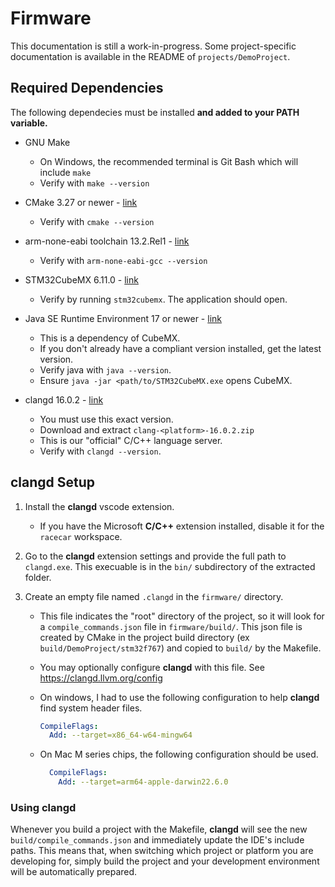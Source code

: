 # Firmware

This documentation is still a work-in-progress. Some project-specific documentation is available in the README of `projects/DemoProject`.

## Required Dependencies

The following dependecies must be installed __and added to your PATH variable.__

* GNU Make
  * On Windows, the recommended terminal is Git Bash which will include `make`
  * Verify with `make --version`
  
* CMake 3.27 or newer - [link](https://cmake.org/download/)
  * Verify with `cmake --version`

* arm-none-eabi toolchain 13.2.Rel1 - [link](https://developer.arm.com/downloads/-/arm-gnu-toolchain-downloads)
  * Verify with `arm-none-eabi-gcc --version`

* STM32CubeMX 6.11.0 - [link](https://www.st.com/en/development-tools/stm32cubemx#get-software)
  * Verify by running `stm32cubemx`. The application should open.

* Java SE Runtime Environment 17 or newer - [link](https://www.oracle.com/java/technologies/java-se-glance.html)
  * This is a dependency of CubeMX.
  * If you don't already have a compliant version installed, get the latest version.
  * Verify java with `java --version`.
  * Ensure `java -jar <path/to/STM32CubeMX.exe` opens CubeMX.

* clangd 16.0.2 - [link](https://github.com/clangd/clangd/releases/tag/16.0.2)
  * You must use this exact version.
  * Download and extract `clang-<platform>-16.0.2.zip`
  * This is our "official" C/C++ language server.
  * Verify with ``clangd --version``.

## __clangd__ Setup

1. Install the __clangd__ vscode extension.

   * If you have the Microsoft __C/C++__ extension installed, disable it for the `racecar` workspace.

2. Go to the __clangd__ extension settings and provide the full path to `clangd.exe`. This execuable is in the `bin/` subdirectory of the extracted folder.

3. Create an empty file named `.clangd` in the `firmware/` directory.
   * This file indicates the "root" directory of the project, so it will look for a `compile_commands.json` file in `firmware/build/`. This json file is created by CMake in the project build directory (ex `build/DemoProject/stm32f767`) and copied to `build/` by the Makefile.
   * You may optionally configure __clangd__ with this file. See <https://clangd.llvm.org/config>
   * On windows, I had to use the following configuration to help __clangd__ find system header files.

      ```yaml
      CompileFlags:
        Add: --target=x86_64-w64-mingw64
      ```

   * On Mac M series chips, the following configuration should be used.

      ```yaml
        CompileFlags:
          Add: --target=arm64-apple-darwin22.6.0
      ```

### Using __clangd__

Whenever you build a project with the Makefile, __clangd__ will see the new `build/compile_commands.json` and immediately update the IDE's include paths. This means that, when switching which project or platform you are developing for, simply build the project and your development environment will be automatically prepared.
